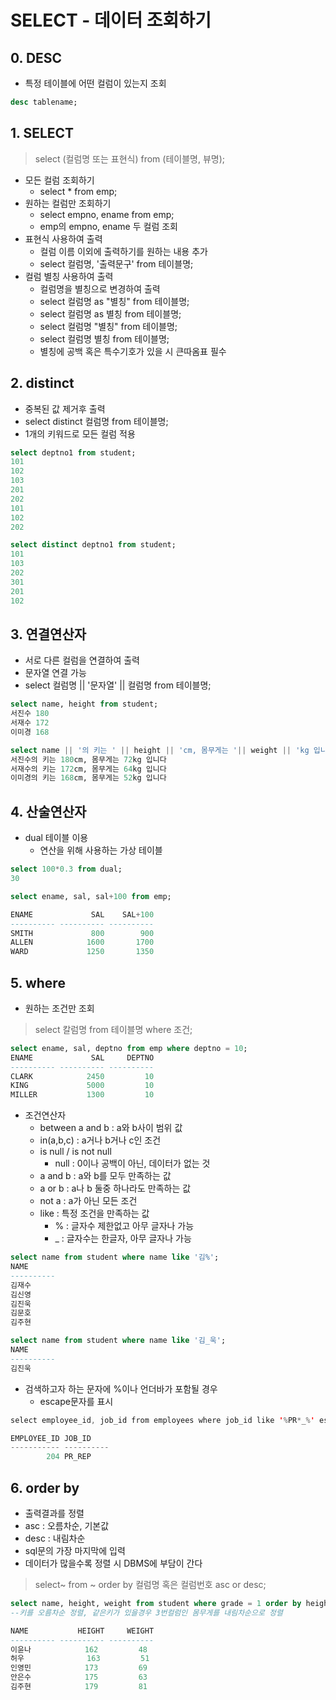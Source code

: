 # SELECT - 데이터 조회하기
## 0. DESC
- 특정 테이블에 어떤 컬럼이 있는지 조회   

```sql
desc tablename;
```

## 1. SELECT
> select (컬럼명 또는 표현식) from (테이블명, 뷰명);   

- 모든 컬럼 조회하기
  - select * from emp;
- 원하는 컬럼만 조회하기
  - select empno, ename from emp;
  - emp의 empno, ename 두 컬럼 조회
- 표현식 사용하여 출력
  - 컬럼 이름 이외에 출력하기를 원하는 내용 추가
  - select 컬럼명, '출력문구' from 테이블명;
- 컬럼 별칭 사용하여 출력
  - 컬럼명을 별칭으로 변경하여 출력
  - select 컬럼명 as "별칭" from 테이블명;
  - select 컬럼명 as 별칭 from 테이블명;
  - select 컬럼명 "별칭" from 테이블명;
  - select 컬럼명 별칭 from 테이블명;
  - 별칭에 공백 혹은 특수기호가 있을 시 큰따옴표 필수
## 2. distinct
  - 중복된 값 제거후 출력
  - select distinct 컬럼명 from 테이블명;
  - 1개의 키워드로 모든 컬럼 적용   

```sql
select deptno1 from student;
101
102
103
201
202
101
102
202

select distinct deptno1 from student;
101
103
202
301
201
102
```

## 3. 연결연산자
- 서로 다른 컬럼을 연결하여 출력
- 문자열 연결 가능
- select 컬럼명 || '문자열' || 컬럼명 from 테이블명;   

```sql
select name, height from student;
서진수	180
서재수	172
이미경	168

select name || '의 키는 ' || height || 'cm, 몸무게는 '|| weight || 'kg 입니다' from student;
서진수의 키는 180cm, 몸무게는 72kg 입니다
서재수의 키는 172cm, 몸무게는 64kg 입니다
이미경의 키는 168cm, 몸무게는 52kg 입니다

```

## 4. 산술연산자
- dual 테이블 이용
  - 연산을 위해 사용하는 가상 테이블   

```sql
select 100*0.3 from dual;
30

select ename, sal, sal+100 from emp;

ENAME             SAL    SAL+100
---------- ---------- ----------
SMITH             800        900
ALLEN            1600       1700
WARD             1250       1350

```

## 5. where
- 원하는 조건만 조회
> select 칼럼명 from 테이블명 where 조건;   

```sql
select ename, sal, deptno from emp where deptno = 10;
ENAME             SAL     DEPTNO
---------- ---------- ----------
CLARK            2450         10
KING             5000         10
MILLER           1300         10
```
- 조건연산자
  - between a and b : a와 b사이 범위 값
  - in(a,b,c) : a거나 b거나 c인 조건
  - is null / is not null
    - null : 0이나 공백이 아닌, 데이터가 없는 것
  - a and b : a와 b를 모두 만족하는 값
  - a or b : a나 b 둘중 하나라도 만족하는 값
  - not a : a가 아닌 모든 조건
  - like : 특정 조건을 만족하는 값
    - % : 글자수 제한없고 아무 글자나 가능
    - _ : 글자수는 한글자, 아무 글자나 가능   

```sql
select name from student where name like '김%';
NAME      
----------
김재수
김신영
김진욱
김문호
김주현

select name from student where name like '김_욱';
NAME      
----------
김진욱
```
- 검색하고자 하는 문자에 %이나 언더바가 포함될 경우
  - escape문자를 표시   

```java
select employee_id, job_id from employees where job_id like '%PR*_%' escape '*';

EMPLOYEE_ID JOB_ID    
----------- ----------
        204 PR_REP 
```

## 6. order by
- 출력결과를 정렬
- asc : 오름차순, 기본값
- desc : 내림차순
- sql문의 가장 마지막에 입력
- 데이터가 많을수록 정렬 시 DBMS에 부담이 간다   
> select~ from ~ order by 컬럼명 혹은 컬럼번호 asc or desc;   

```sql
select name, height, weight from student where grade = 1 order by height asc, 3 desc;
--키를 오름차순 정렬, 같은키가 있을경우 3번컬럼인 몸무게를 내림차순으로 정렬

NAME           HEIGHT     WEIGHT
---------- ---------- ----------
이윤나            162         48
허우              163         51
인영민            173         69
안은수            175         63
김주현            179         81

```
